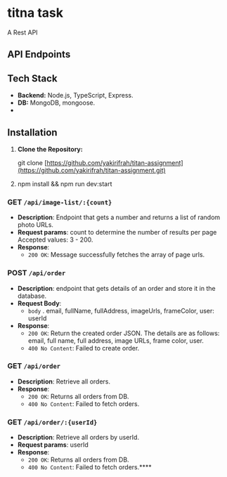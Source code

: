 # titna task
A Rest API  


## API Endpoints


## Tech Stack
- **Backend:** Node.js, TypeScript, Express.
- **DB:** MongoDB, mongoose.
- 
## Installation

1. **Clone the Repository:**

      git clone [https://github.com/yakirifrah/titan-assignment](https://github.com/yakirifrah/titan-assignment.git)


2.  npm install && npm run dev:start

### GET `/api/image-list/:{count}`

- **Description**: Endpoint that gets a number and returns a list of random photo URLs.
- **Request params**: count to determine the number of results per page Accepted values: 3 - 200.
- **Response**:
  - `200 OK`: Message successfully fetches the array of page urls.

### POST `/api/order`

- **Description**: endpoint that gets details of an order and store it in the database. 
- **Request Body**:
  - `body` . email, fullName, fullAddress, imageUrls, frameColor, user: userId
- **Response**:
  - `200 OK`: Return the created order JSON. The details are as follows: email, full name, full
address, image URLs, frame color, user.
  - `400 No Content`: Failed to create order.
 
  
### GET `/api/order`

- **Description**: Retrieve all orders.
- **Response**:
  - `200 OK`: Returns all orders from DB.
  - `400 No Content`: Failed to fetch orders.
 
  
### GET `/api/order/:{userId}`

- **Description**: Retrieve all orders by userId.
- **Request params**: userId
- **Response**:
  - `200 OK`: Returns all orders from DB.
  - `400 No Content`: Failed to fetch orders.****
